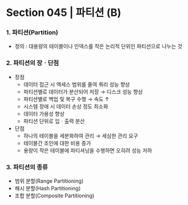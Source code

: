 # Section 045 | 파티션 (B)

### 1. 파티션(Partition)
- 정의 : 대용량의 테이블이나 인덱스를 작은 논리적 단위인 파티션으로 나누는 것

### 2. 파티션의 장ㆍ단점
- 장점
  - 데이터 접근 시 액세스 범위를 줄여 쿼리 성능 향상
  - 파티션별로 데이터가 분산되어 저장 → 디스크 성능 향상
  - 파티션별로 백업 및 복구 수행 → 속도 ↑
  - 시스템 장애 시 데이터 손상 정도 최소화
  - 데이터 가용성 향상
  - 파티션 단위로 입ㆍ출력 분산
- 단점
  - 하나의 테이블을 세분화하여 관리 → 세심한 관리 요구
  - 테이블간 조인에 대한 비용 증가
  - 용량이 작은 테이블에 파티셔닝을 수행하면 오히려 성능 저하

### 3. 파티션의 종류
- 범위 분할(Range Partitioning)
- 해시 분할(Hash Partitioning)
- 조합 분할(Composite Partitioning)